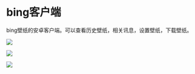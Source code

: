 # bing客户端

bing壁纸的安卓客户端。可以查看历史壁纸，相关讯息，设置壁纸，下载壁纸。

![](https://github.com/LGD2009/bing/tree/master/images/wallpaper1.jpg)

![](https://github.com/LGD2009/bing/tree/master/images/wallpaper2.jpg)

![](https://github.com/LGD2009/bing/tree/master/images/wallpaper3.jpg)

